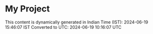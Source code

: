 # My Project

This content is dynamically generated in Indian Time (IST): 2024-06-19 15:46:07 IST
Converted to UTC: 2024-06-19 10:16:07 UTC
